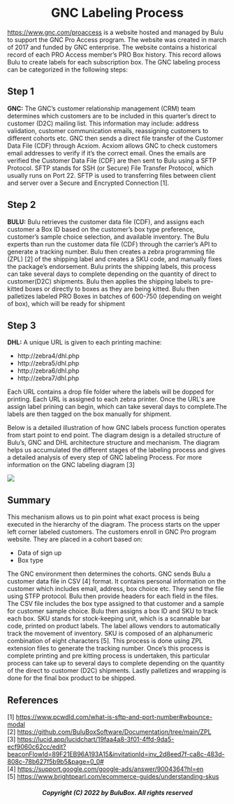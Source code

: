 <h1 align="center"> GNC Labeling Process</h1>

 https://www.gnc.com/proaccess is a website hosted and managed by Bulu to support the GNC Pro Access program. The website was created in march of 2017 and funded by  GNC enterprise. The website contains a historical record of each PRO Access member’s PRO Box history. This record allows Bulu to create labels for each subscription box. The GNC labeling process can be categorized in the following steps:
 
## Step 1
**GNC:** The GNC’s customer relationship management (CRM) team determines which customers are to be included in this quarter’s direct to customer (D2C) mailing list. This information may include: address validation, customer communication emails, reassigning customers to different cohorts etc. GNC then sends a direct file transfer of the Customer Data File (CDF) through Acxiom. Acxiom allows GNC to check customers email addresses to verify if it’s the correct email. Ones the emails are verified the Customer Data File (CDF) are then sent to Bulu using a SFTP Protocol. SFTP stands for SSH (or Secure) File Transfer Protocol, which usually runs on Port 22. SFTP is used to transferring files between client and server over a Secure and Encrypted Connection [1].

## Step 2
**BULU:** Bulu retrieves the customer data file (CDF), and assigns each customer a Box ID based on the customer’s box type preference, customer’s sample choice selection, and available inventory. The Bulu experts than run the customer data file (CDF) through the carrier’s API to generate a tracking number. Bulu then creates a zebra programming file (ZPL) [2] of the shipping label and creates a SKU code, and manually fixes the package’s endorsement. Bulu prints the shipping labels, this process can take several days to complete depending on the quantity of direct to customer(D2C) shipments. Bulu then applies the shipping labels to pre-kitted boxes or directly to boxes as they are being kitted. Bulu then palletizes labeled PRO Boxes in batches of 600-750 (depending on weight of box), which will be ready for shipment

## Step 3
**DHL:** A unique URL is given to each printing machine:

 - http://zebra4/dhl.php <br>
 - http://zebra5/dhl.php <br>
 - http://zebra6/dhl.php <br>
 - http://zebra7/dhl.php <br>

Each URL contains a drop file folder where the labels will be dopped for printing. Each URL is assigned to each zebra printer. Once the URL's are assign label prining can begin, which can take several days to complete.The labels are then tagged on the box manually for shipment.

Below is a detailed illustration of how GNC labels process function operates from start point to end point. The diagram design is a detailed structure of Bulu’s, GNC and DHL architecture structure and mechanism. The diagram helps us accumulated the different stages of the labeling process and gives a detailed analysis of every step of GNC labeling Process. For more information on the GNC labeling diagram [3]

![](https://github.com/BuluBoxSoftware/Documentation/blob/main/GNC/Diagram.png)

## Summary
This mechanism allows us to pin point what exact process is being executed in the hierarchy of the diagram. The process starts on the upper left corner labeled customers. The customers enroll in GNC Pro program website. They are placed in a cohort based on:<br> 
 <ul>
  <li>Data of sign up</li>
  <li>Box type</li>
</ul>  

The GNC environment then determines the cohorts. GNC sends Bulu a customer data file in CSV [4] format. It contains personal information on the customer which includes email, address, box choice etc. They send the file using STFP protocol. Bulu then provide headers for each field in the files. The CSV file includes the box type assigned to that customer and a sample for customer sample choice. Bulu then assigns a box ID and SKU to track each box.  SKU stands for stock-keeping unit, which is a scannable bar code, printed on product labels. The label allows vendors to automatically track the movement of inventory. SKU is composed of an alphanumeric combination of eight characters [5]. This process is done using ZPL extension files to generate the tracking number. Once’s this process is complete printing and pre kitting process is undertaken, this particular process can take up to several days to complete depending on the quantity of the direct to customer (D2C) shipments. Lastly palletizes and wrapping is done for the final box product to be shipped.

## References

[1] https://www.pcwdld.com/what-is-sftp-and-port-number#wbounce-modal<br>
[2] https://github.com/BuluBoxSoftware/Documentation/tree/main/ZPL<br>
[3] https://lucid.app/lucidchart/19faa4a8-3f01-4ffd-9da5-ecf9060c62cc/edit?beaconFlowId=89F21EB96A193A15&invitationId=inv_2d8eed7f-ca8c-483d-808c-78b627f5b9b5&page=0_0#<br>
[4] https://support.google.com/google-ads/answer/9004364?hl=en<br>
[5] https://www.brightpearl.com/ecommerce-guides/understanding-skus

<h5 align="center"> Copyright (C) 2022 by BuluBox. All rights reserved</h5>
